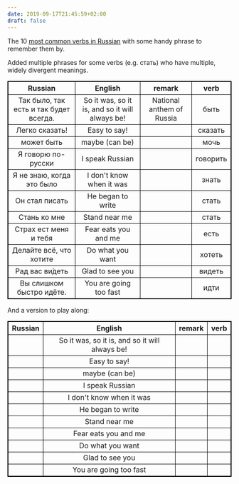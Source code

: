 ```yaml
---
date: 2019-09-17T21:45:59+02:00
draft: false
---
```


The 10 [most common verbs in Russian](http://masterrussian.com/vocabulary/common_verbs.htm) with some handy phrase to remember them by.

Added multiple phrases for some verbs (e.g. стать) who have multiple, widely divergent meanings.

| Russian  	|      English      	|  remark 	| verb|
|:----------:	|:-------------:	|:------:	|:------:	|
| 	Так было, так есть и так будет всегда.  |  So it was, so it is, and so it will always be!  	| National anthem of Russia   | быть 
| Легко сказать!|    Easy to say!  	|  	|сказать| 
| может быть  | maybe (can be) | 	| мочь | 
| Я говорю по-русски | I speak Russian | 	| говорить | 
| Я не знаю, когда это было | I don't know when it was | 	| знать | 
| Он стал писать | He began to write | 	| стать | 
| Стань ко мне | Stand near me | 	|  стать | 
| Страх ест меня и тебя | Fear eats you and me | 	| есть | 
| Делайте всё, что хотите | Do what you want| 	| хотеть | 
| Рад вас ви́деть| Glad to see you| 	|  	видеть  | 
| Вы слишком быстро идёте.| You are going too fast | 	|  идти | 


And a version to play along:

| Russian  	|      English      	|  remark 	| verb|
|:----------:	|:-------------:	|:------:	|:------:	|
| 		|  So it was, so it is, and so it will always be! 	|  | 
| 		|  Easy to say! 	|  | 
|  | maybe (can be) | 	|  | 
| | I speak Russian | 	|  | 
|  | I don't know when it was | 	|  | 
|  | He began to write | 	|  | 
| | Stand near me | 	|   | 
|  | Fear eats you and me | 	|  | 
| | Do what you want| 	|  | 
| | Glad to see you| 	|  	  | 
| | You are going too fast | 	|   | 

<html>
   <head>
      <style>
         table, td, th {
            border: 1px solid black;
         }
      </style>
   </head>
</html>